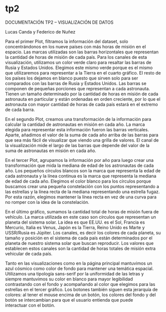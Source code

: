 # tp2
DOCUMENTACIÓN TP2 – VISUALIZACIÓN DE DATOS

Lucas Canda y Federico de Nuñez

Para el primer Plot, filtramos la información del dataset, solo concentrándonos en los nueve países con más horas de misión en el espacio. Las marcas utilizadas son las barras horizontales que representan la cantidad de horas de misión de cada país. 
Para los canales de esta visualización, utilizamos un color verde claro para resaltar las barras de Rusia y Estados Unidos. Elegimos este mismo verde porque es el mismo que utilizaremos para representar a la Tierra en el cuarto gráfico. 
El resto de los países los dejamos en blanco puesto que sirven solo para ser comparados con las barras de Rusia y Estados Unidos. Las barras se componen de pequeñas porciones que representan a cada astronauta. Tienen un tamaño determinado por la cantidad de horas en misión de cada astronauta en particular y están ordenadas en orden creciente, por lo que el astronauta con mayor cantidad de horas de cada país estará en el extremo de cada barra. 

En el segundo Plot, creamos una transformación de la información para calcular la cantidad de astronautas en misión en cada año. La marca elegida para representar esta información fueron las barras verticales. Aparte, añadimos el valor de la suma de cada año arriba de las barras para que sea más fácil de visualizar que viendo una grilla de valores.
El canal de la visualización mide el largo de las barras que depende del valor de la suma de astronautas en misión en cada año.

En el tercer Plot, agrupamos la información por año para luego crear una transformación que mida la mediana de edad de los astronautas de cada año. Los pequeños círculos blancos son la marca que representa la edad de cada astronauta y la línea continua es la marca que representa la mediana de edad de cada año.
Elegimos el color blanco para los círculos porque buscamos crear una pequeña constelación con los puntos representando a las estrellas y la línea recta de la mediana representando una estrella fugaz. Por esta razón, elegimos mantener la línea recta en vez de una curva para no romper con la idea de la constelación.  

En el último gráfico, sumamos la cantidad total de horas de misión fuera de vehículo.
La marca utilizada en este caso son círculos que representan un planeta del sistema solar. La idea es que EE.UU. es el Sol, Francia es Mercurio, Italia es Venus, Japón es la Tierra, Reino Unido es Marte y USSR/Rusia es Júpiter. 
Los canales, es decir los colores de cada planeta, su tamaño y posición en el sistema de cada país están determinados por el planeta de nuestro sistema solar que buscan reproducir. Los valores que establecen estos canales son la cantidad de horas totales de misión extra vehicular de cada país.

Tanto en las visualizaciones como en la página principal mantuvimos un azul cósmico como color de fondo para mantener una temática espacial. Utilizamos una tipología sans-serif por la uniformidad de las letras y siempre mantuvimos su color en blanco para mayor legibilidad contrastando con el fondo y acompañando al color que elegimos para las estrellas en el tercer gráfico. 
Los botones también siguen esta jerarquía de colores: al tener el mouse encima de un botón, los colores del fondo y del botón se intercambian para que el usuario entienda que puede interactuar con el botón.
